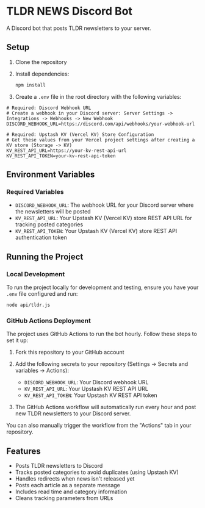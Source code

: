 # TLDR NEWS Discord Bot

A Discord bot that posts TLDR newsletters to your server.

## Setup

1. Clone the repository
2. Install dependencies:
   ```bash
   npm install
   ```

3. Create a `.env` file in the root directory with the following variables:

```env
# Required: Discord Webhook URL
# Create a webhook in your Discord server: Server Settings -> Integrations -> Webhooks -> New Webhook
DISCORD_WEBHOOK_URL=https://discord.com/api/webhooks/your-webhook-url

# Required: Upstash KV (Vercel KV) Store Configuration
# Get these values from your Vercel project settings after creating a KV store (Storage -> KV)
KV_REST_API_URL=https://your-kv-rest-api-url
KV_REST_API_TOKEN=your-kv-rest-api-token
```

## Environment Variables

### Required Variables

- `DISCORD_WEBHOOK_URL`: The webhook URL for your Discord server where the newsletters will be posted
- `KV_REST_API_URL`: Your Upstash KV (Vercel KV) store REST API URL for tracking posted categories
- `KV_REST_API_TOKEN`: Your Upstash KV (Vercel KV) store REST API authentication token

## Running the Project

### Local Development

To run the project locally for development and testing, ensure you have your `.env` file configured and run:

```bash
node api/tldr.js
```

### GitHub Actions Deployment

The project uses GitHub Actions to run the bot hourly. Follow these steps to set it up:

1. Fork this repository to your GitHub account

2. Add the following secrets to your repository (Settings -> Secrets and variables -> Actions):
   - `DISCORD_WEBHOOK_URL`: Your Discord webhook URL
   - `KV_REST_API_URL`: Your Upstash KV REST API URL
   - `KV_REST_API_TOKEN`: Your Upstash KV REST API token

3. The GitHub Actions workflow will automatically run every hour and post new TLDR newsletters to your Discord server.

You can also manually trigger the workflow from the "Actions" tab in your repository.

## Features

- Posts TLDR newsletters to Discord
- Tracks posted categories to avoid duplicates (using Upstash KV)
- Handles redirects when news isn't released yet
- Posts each article as a separate message
- Includes read time and category information
- Cleans tracking parameters from URLs 
